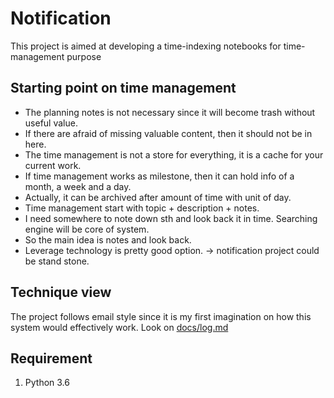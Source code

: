 # Notification
This project is aimed at developing a time-indexing notebooks for time-management purpose


## Starting point on time management

- The planning notes is not necessary since it will become trash without useful value.
- If there are afraid of missing valuable content, then it should not be in here.
- The time management is not a store for everything, it is a cache for your current work.
- If time management works as milestone, then it can hold info of a month, a week and a day.
- Actually, it can be archived after amount of time with unit of day.
- Time management start with topic + description + notes.
- I need somewhere to note down sth and look back it in time. Searching engine will be core of system.
- So the main idea is notes and look back.
- Leverage technology is pretty good option. -> notification project could be stand stone.

## Technique view
The project follows email style since it is my first imagination on how this system would effectively work.
Look on [docs/log.md](docs/log.md)

## Requirement
1. Python 3.6